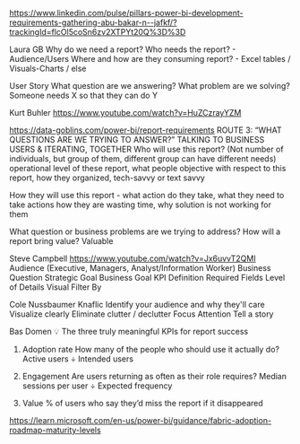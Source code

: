 

https://www.linkedin.com/pulse/pillars-power-bi-development-requirements-gathering-abu-bakar-n--jafkf/?trackingId=flcOl5coSn6zv2XTPYt20Q%3D%3D

Laura GB
Why do we need a report?
Who needs the report? - Audience/Users
Where and how are they consuming report? - Excel tables / Visuals-Charts / else 

User Story
What question are we answering?
What problem are we solving?
Someone needs X so that they can do Y 


Kurt Buhler
https://www.youtube.com/watch?v=HuZCzrayYZM

https://data-goblins.com/power-bi/report-requirements
ROUTE 3: “WHAT QUESTIONS ARE WE TRYING TO ANSWER?”
TALKING TO BUSINESS USERS & ITERATING, TOGETHER
Who will use this report? (Not number of individuals, but group of them, different group can have different needs)
operational level of these report, what people objective with respect to this report, how they organized, tech-savvy or text savvy

How they will use this report - what action do they take, what they need to take actions
how they are wasting time, why solution is not working for them


What question or business problems are we trying to address?
How will a report bring value? Valuable 


Steve Campbell
https://www.youtube.com/watch?v=Jx6uvvT2QMI
Audience (Executive, Managers, Analyst/Information Worker)
Business Question
Strategic Goal
Business Goal
KPI Definition
Required Fields
Level of Details
Visual
Filter By

Cole Nussbaumer Knaflic
Identify your audience and why they'll care
Visualize clearly 
Eliminate clutter / declutter
Focus Attention
Tell a story


Bas Domen
💡 The three truly meaningful KPIs for report success

1. Adoption rate 
How many of the people who should use it actually do? Active users ÷ Intended users

2. Engagement 
Are users returning as often as their role requires?
Median sessions per user ÷ Expected frequency

3. Value 
% of users who say they’d miss the report if it disappeared


https://learn.microsoft.com/en-us/power-bi/guidance/fabric-adoption-roadmap-maturity-levels

